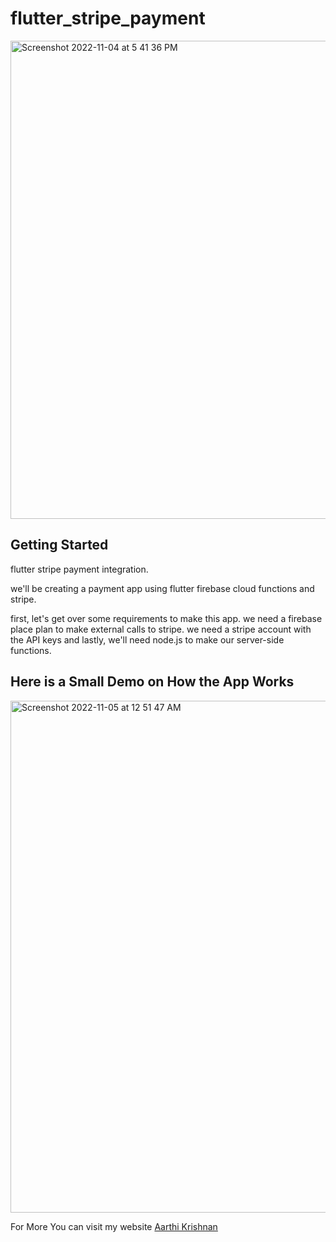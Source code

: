 # flutter_stripe_payment

<img width="765" alt="Screenshot 2022-11-04 at 5 41 36 PM" src="https://user-images.githubusercontent.com/116914004/200068435-3d99d553-e24b-4512-a5cd-74aee766f920.png">

## Getting Started

flutter stripe payment integration.

we'll be creating a payment app using flutter firebase cloud functions and stripe.

first, let's get over some requirements to make this app. we need a firebase place plan to make external calls to stripe. we need a stripe account with the API keys and lastly, we'll need node.js to make our server-side functions.


## Here is a Small Demo on How the App Works 

<img width="819" alt="Screenshot 2022-11-05 at 12 51 47 AM" src="https://user-images.githubusercontent.com/116914004/200068793-80ed44a1-845e-4150-9ee2-4776ae8effbb.png">


For More You can visit my website [Aarthi Krishnan](https://aarthikrishnan.com)
